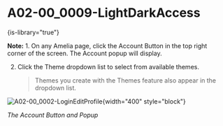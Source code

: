 # A02-00_0009-LightDarkAccess

{is-library="true"}

<snippet id="A02-00_0009-LightDarkAccess_snippet"> **Note:** 1. On any Amelia page, click the Account Button in the top right corner of the screen. The Account popup will display.

2. Click the Theme dropdown list to select from available themes.

    > Themes you create with the Themes feature also appear in the dropdown list.

![A02-00_0002-LoginEditProfile](A02-00_0002-LoginEditProfile.png){width="400" style="block"}

*The Account Button and Popup*


</snippet>